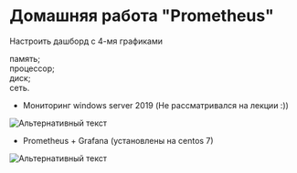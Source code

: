 # Домашняя работа "Prometheus"

Настроить дашборд с 4-мя графиками  

память;  
процессор;  
диск;  
сеть.  

+ Мониторинг windows server 2019 (Не рассматривался на лекции :))

![Альтернативный текст](https://i.ibb.co/qDDc4sb/prom-graf.png)

+ Prometheus + Grafana (установлены на centos 7)

![Альтернативный текст](https://i.ibb.co/G0TG1XV/1234.png)

